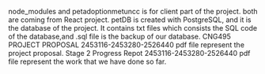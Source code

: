 node_modules and petadoptionmetuncc is for client part of the project. both are coming from React project.
petDB is created with PostgreSQL, and it is the database of the project. It contains txt files which consists the SQL code of the database,and .sql file is the backup of our database.
CNG495 PROJECT PROPOSAL 2453116-2453280-2526440 pdf file represent the project proposal.
Stage 2 Progress Repot 2453116-2453280-2526440 pdf file represent the work that we have done so far.
